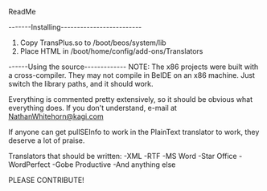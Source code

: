 ReadMe

-------Installing-------------------------
1. Copy TransPlus.so to /boot/beos/system/lib
2. Place HTML in /boot/home/config/add-ons/Translators

------Using the source-------------
NOTE: The x86 projects were built with a cross-compiler. They may not compile in BeIDE on an x86 machine. Just switch the library paths, and it should work.

Everything is commented pretty extensively, so it should be obvious what everything does. If you don't understand, e-mail at NathanWhitehorn@kagi.com

If anyone can get pullSEInfo to work in the PlainText translator to work, they deserve a lot of praise.

Translators that should be written:
	-XML
	-RTF
	-MS Word
	-Star Office
	-WordPerfect
	-Gobe Productive
	-And anything else

PLEASE CONTRIBUTE!